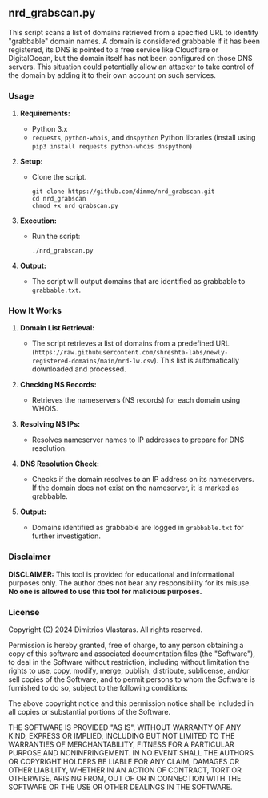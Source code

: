 ## nrd_grabscan.py

This script scans a list of domains retrieved from a specified URL to identify "grabbable" domain names. A domain is considered grabbable if it has been registered, its DNS is pointed to a free service like Cloudflare or DigitalOcean, but the domain itself has not been configured on those DNS servers. This situation could potentially allow an attacker to take control of the domain by adding it to their own account on such services.

### Usage

1. **Requirements:**
   - Python 3.x
   - `requests`, `python-whois`, and `dnspython` Python libraries (install using `pip3 install requests python-whois dnspython`)

2. **Setup:**
   - Clone the script.
     ```
     git clone https://github.com/dimme/nrd_grabscan.git
     cd nrd_grabscan
     chmod +x nrd_grabscan.py
     ```

3. **Execution:**
   - Run the script:
     ```
     ./nrd_grabscan.py
     ```

4. **Output:**
   - The script will output domains that are identified as grabbable to `grabbable.txt`.

### How It Works

1. **Domain List Retrieval:**
   - The script retrieves a list of domains from a predefined URL (`https://raw.githubusercontent.com/shreshta-labs/newly-registered-domains/main/nrd-1w.csv`). This list is automatically downloaded and processed.

2. **Checking NS Records:**
   - Retrieves the nameservers (NS records) for each domain using WHOIS.

3. **Resolving NS IPs:**
   - Resolves nameserver names to IP addresses to prepare for DNS resolution.

4. **DNS Resolution Check:**
   - Checks if the domain resolves to an IP address on its nameservers. If the domain does not exist on the nameserver, it is marked as grabbable.

5. **Output:**
   - Domains identified as grabbable are logged in `grabbable.txt` for further investigation.

### Disclaimer

**DISCLAIMER:** This tool is provided for educational and informational purposes only. The author does not bear any responsibility for its misuse. **No one is allowed to use this tool for malicious purposes.**

### License

Copyright (C) 2024 Dimitrios Vlastaras. All rights reserved.

Permission is hereby granted, free of charge, to any person obtaining a copy
of this software and associated documentation files (the "Software"), to deal
in the Software without restriction, including without limitation the rights
to use, copy, modify, merge, publish, distribute, sublicense, and/or sell
copies of the Software, and to permit persons to whom the Software is
furnished to do so, subject to the following conditions:

The above copyright notice and this permission notice shall be included in all
copies or substantial portions of the Software.

THE SOFTWARE IS PROVIDED "AS IS", WITHOUT WARRANTY OF ANY KIND, EXPRESS OR
IMPLIED, INCLUDING BUT NOT LIMITED TO THE WARRANTIES OF MERCHANTABILITY,
FITNESS FOR A PARTICULAR PURPOSE AND NONINFRINGEMENT. IN NO EVENT SHALL THE
AUTHORS OR COPYRIGHT HOLDERS BE LIABLE FOR ANY CLAIM, DAMAGES OR OTHER
LIABILITY, WHETHER IN AN ACTION OF CONTRACT, TORT OR OTHERWISE, ARISING FROM,
OUT OF OR IN CONNECTION WITH THE SOFTWARE OR THE USE OR OTHER DEALINGS IN THE
SOFTWARE.
